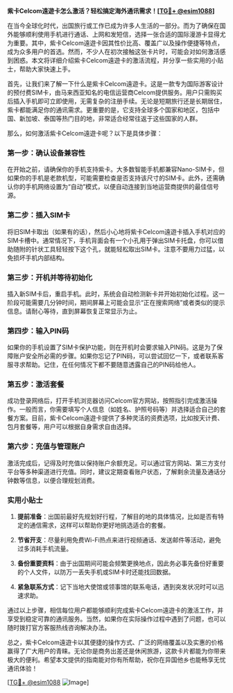 **紫卡Celcom遠遊卡怎么激活？轻松搞定海外通讯需求！[[TG💪+ @esim1088](https://t.me/s/esim1088)]**

在当今全球化时代，出国旅行或工作已成为许多人生活的一部分。而为了确保在国外能够顺利使用手机进行通话、上网和发短信，选择一张合适的国际漫游卡显得尤为重要。其中，紫卡Celcom遠遊卡因其性价比高、覆盖广以及操作便捷等特点，成为众多用户的首选。然而，不少人在初次接触这张卡片时，可能会对如何激活感到困惑。本文将详细介绍紫卡Celcom遠遊卡的激活流程，并分享一些实用的小贴士，帮助大家快速上手。

首先，让我们来了解一下什么是紫卡Celcom遠遊卡。这是一款专为国际游客设计的预付费SIM卡，由马来西亚知名的电信运营商Celcom提供服务。用户只需购买后插入手机即可立即使用，无需复杂的注册手续。无论是短期旅行还是长期居住，紫卡都能满足你的通讯需求。更重要的是，它支持全球多个国家和地区，包括中国、新加坡、泰国等热门目的地，非常适合经常往返于这些国家的人群。

那么，如何激活紫卡Celcom遠遊卡呢？以下是具体步骤：

### 第一步：确认设备兼容性

在开始之前，请确保你的手机支持紫卡。大多数智能手机都兼容Nano-SIM卡，但如果你的手机是老款机型，可能需要检查是否支持该尺寸的SIM卡。此外，还需确认你的手机网络设置为“自动”模式，以便自动连接到当地运营商提供的最佳信号源。

### 第二步：插入SIM卡

将旧SIM卡取出（如果有的话），然后小心地将紫卡Celcom遠遊卡插入手机对应的SIM卡槽中。通常情况下，手机背面会有一个小孔用于弹出SIM卡托盘，你可以借助随附的针状工具轻轻按下这个孔，就能轻松取出SIM卡。注意不要用力过猛，以免损坏手机内部结构。

### 第三步：开机并等待初始化

插入新SIM卡后，重启手机。此时，系统会自动检测新卡并开始初始化过程。这一阶段可能需要几分钟时间，期间屏幕上可能会显示“正在搜索网络”或者类似的提示信息。请耐心等待，直到屏幕恢复正常显示为止。

### 第四步：输入PIN码

如果你的手机设置了SIM卡保护功能，则在开机时会要求输入PIN码。这是为了保障账户安全所必需的步骤。如果你忘记了PIN码，可以尝试回忆一下，或者联系客服寻求帮助。记住，在任何情况下都不要随意透露自己的PIN码给他人。

### 第五步：激活套餐

成功登录网络后，打开手机浏览器访问Celcom官方网站，按照指引完成激活操作。一般而言，你需要填写个人信息（如姓名、护照号码等）并选择适合自己的套餐方案。目前，紫卡Celcom遠遊卡提供了多种灵活的资费选项，比如按天计费、包月套餐等，用户可以根据自身需求自由选择。

### 第六步：充值与管理账户

激活完成后，记得及时充值以保持账户余额充足。可以通过官方网站、第三方支付平台等多种渠道进行充值。同时，建议定期查看账户状态，了解剩余流量及通话分钟数等信息，以便合理规划消费。

### 实用小贴士

1. **提前准备**：出国前最好先规划好行程，了解目的地的具体情况，比如是否有特定的通信需求，这样可以帮助你更好地挑选适合的套餐。
   
2. **节省开支**：尽量利用免费Wi-Fi热点来进行视频通话、发送邮件等活动，避免过多消耗手机流量。

3. **备份重要资料**：由于出国期间可能会频繁更换地点，因此务必事先备份好重要的个人文件，以防万一丢失手机或SIM卡时还能找回数据。

4. **紧急联系方式**：记下当地大使馆或领事馆的联系电话，遇到突发状况时可以迅速求助。

通过以上步骤，相信每位用户都能够顺利完成紫卡Celcom遠遊卡的激活工作，并享受到稳定可靠的通讯服务。当然，如果你在实际操作过程中遇到了问题，也可以随时拨打官方客服热线咨询解决办法。

总之，紫卡Celcom遠遊卡以其便捷的操作方式、广泛的网络覆盖以及实惠的价格赢得了广大用户的青睐。无论你是商务出差还是休闲旅游，这款卡片都能为你带来极大的便利。希望本文提供的指南能对你有所帮助，祝你在异国他乡也能畅享无忧通讯体验！

[[TG💪+ @esim1088](https://t.me/s/esim1088) ![Image](https://i.postimg.cc/4NQfJmqS/Snipaste-2025-05-13-00-14-12.png)]